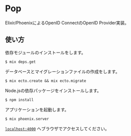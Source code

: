# Pop

Elixir/PhoenixによるOpenID ConnectのOpenID Provider実装。

## 使い方

依存モジュールのインストールをします。
```
$ mix deps.get
```

データベースとマイグレーションファイルの作成をします。
```
$ mix ecto.create && mix ecto.migrate
```

Node.jsの依存パッケージをインストールします。
```
$ npm install
```

アプリケーションを起動します。
```
$ mix phoenix.server
```

[`localhost:4000`](http://localhost:4000) へブラウザでアクセスしてください。

